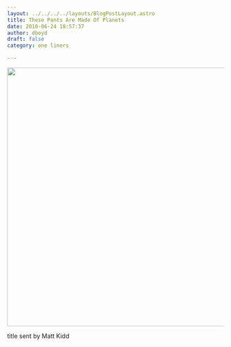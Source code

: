 ```yaml
---
layout: ../../../../layouts/BlogPostLayout.astro
title: These Pants Are Made Of Planets
date: 2010-06-24 18:57:37
author: dboyd
draft: false
category: one liners

---
```

<img
    src="https://img.selfiespirits.com/images/2010/06/planetPants.jpeg"
    alt=""
    style="width: auto; height: clamp(0px, 95vh, 600px);"
/>

title sent by Matt Kidd